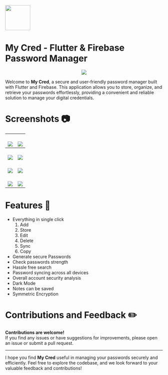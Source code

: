 
<img src="https://raw.githubusercontent.com/1akhanBaheti/Password-Manager/firebase-version/assets/password-manager.png" width=80 height =80>
<h1> My Cred - Flutter & Firebase Password Manager </h1>


<p align="center">
    <img src="https://raw.githubusercontent.com/1akhanBaheti/Password-Manager/firebase-version/Screenshots/Onboarding.gif">
</p>

Welcome to **My Cred**, a secure and user-friendly password manager built with Flutter and Firebase. This application allows you to store, organize, and retrieve your passwords effortlessly, providing a convenient and reliable solution to manage your digital credentials.

# Screenshots 📷
|<br> ![](https://raw.githubusercontent.com/1akhanBaheti/Password-Manager/firebase-version/Screenshots/sign-up.jpg)   | <br> ![](https://raw.githubusercontent.com/1akhanBaheti/Password-Manager/firebase-version/Screenshots/sign-in.jpg)    |
| ------------ | ------------ |
|<br>![](https://raw.githubusercontent.com/1akhanBaheti/Password-Manager/firebase-version/Screenshots/Home.jpg)   |<br> ![](https://raw.githubusercontent.com/1akhanBaheti/Password-Manager/firebase-version/Screenshots/security-analysis.jpg)    |
|<br>![](https://raw.githubusercontent.com/1akhanBaheti/Password-Manager/firebase-version/Screenshots/Add-Password.jpg)   |<br> ![](https://raw.githubusercontent.com/1akhanBaheti/Password-Manager/firebase-version/Screenshots/Password-Detail.jpg)    |
|<br> ![](https://raw.githubusercontent.com/1akhanBaheti/Password-Manager/firebase-version/Screenshots/Generate-Password.jpg)   |<br> ![](https://raw.githubusercontent.com/1akhanBaheti/Password-Manager/firebase-version/Screenshots/Profile.jpg)    |

# Features 🚀
- Everything in single click
  1. Add
  2. Store
  3. Edit
  4. Delete
  5. Sync
  6. Copy
- Generate secure Passwords
- Check passwords strength 
- Hassle free search
- Password syncing across all devices
- Overall account security analysis
- Dark Mode
- Notes can be saved
- Symmetric Encryption

# Contributions and Feedback ✏️
**Contributions are welcome!** <br>
If you find any issues or have suggestions for improvements, please open an issue or submit a pull request.

---
I hope you find **My Cred** useful in managing your passwords securely and efficiently. Feel free to explore the codebase, and we look forward to your valuable feedback and contributions!
